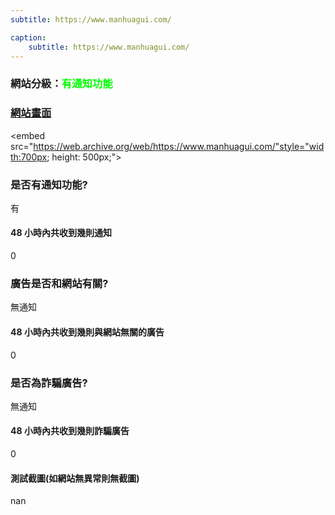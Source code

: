 ```yaml
---
subtitle: https://www.manhuagui.com/

caption:
	subtitle: https://www.manhuagui.com/
---
```


<h3>網站分級：<font color="#00FF00">有通知功能</font></h3>

### [網站畫面](https://www.manhuagui.com/)
<embed src="https://web.archive.org/web/https://www.manhuagui.com/"style="width:700px; height: 500px;">

### 是否有通知功能?
有

#### 48 小時內共收到幾則通知
0

### 廣告是否和網站有關?
無通知

#### 48 小時內共收到幾則與網站無關的廣告
0

### 是否為詐騙廣告?
無通知

#### 48 小時內共收到幾則詐騙廣告
0

#### 測試截圖(如網站無異常則無截圖)
nan

